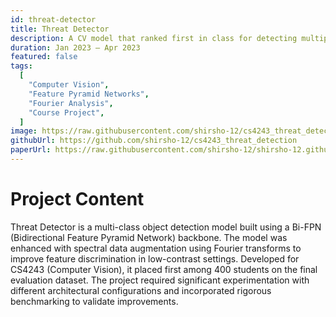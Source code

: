 ```yaml
---
id: threat-detector
title: Threat Detector
description: A CV model that ranked first in class for detecting multiple object classes using spectral augmentation.
duration: Jan 2023 – Apr 2023
featured: false
tags:
  [
    "Computer Vision",
    "Feature Pyramid Networks",
    "Fourier Analysis",
    "Course Project",
  ]
image: https://raw.githubusercontent.com/shirsho-12/cs4243_threat_detection/refs/heads/master/images/efficientdet_architecture.PNG
githubUrl: https://github.com/shirsho-12/cs4243_threat_detection
paperUrl: https://raw.githubusercontent.com/shirsho-12/shirsho-12.github.io/refs/heads/master/src/assets/docs/cs4243.pdf
---
```


# Project Content

Threat Detector is a multi-class object detection model built using a Bi-FPN (Bidirectional Feature Pyramid Network) backbone. The model was enhanced with spectral data augmentation using Fourier transforms to improve feature discrimination in low-contrast settings. Developed for CS4243 (Computer Vision), it placed first among 400 students on the final evaluation dataset. The project required significant experimentation with different architectural configurations and incorporated rigorous benchmarking to validate improvements.
